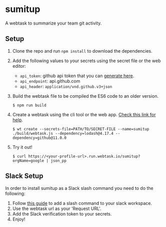 # sumitup
A webtask to summarize your team git activity.

## Setup
1. Clone the repo and run `npm install` to download the dependencies.

2. Add the following values to your secrets using the secret file or the web editor:
    - `api_token`: github api token that you can [generate here](https://help.github.com/articles/creating-a-personal-access-token-for-the-command-line/).
    - `api_endpoint`: api.github.com
    - `api_header`: `application/vnd.github.v3+json`

3. Build the webtask file to be compiled the ES6 code to an older version.
    ```
    $ npm run build
    ```

4. Create a webtask using the cli tool or the web app. [Check this link for help](https://webtask.io/docs/101).
    ```
    $ wt create --secrets-file=PATH/TO/SECRET-FILE --name=sumitup ./build/webtask.js --dependency=lodash@4.17.4 --dependency=github@11.0.0
    ```
5. Try it out!
    ```
    $ curl https://<your-profile-url>.run.webtask.io/sumitup?orgName=google | json_pp
    ```

## Slack Setup
In order to install sumitup as a Slack slash command you need to do the following:
1. Follow [this guide](https://api.slack.com/slash-commands) to add a slash command to your slack workspace.
2. Use the webtask url as your 'Request URL'.
3. Add the Slack verification token to your secrets.
4. Enjoy!
